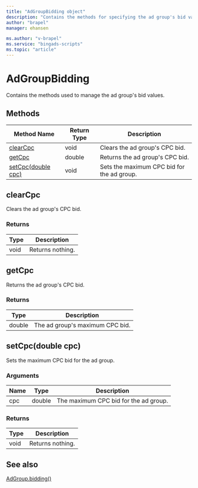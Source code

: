 ```yaml
---
title: "AdGroupBidding object"
description: "Contains the methods for specifying the ad group's bid values."
author: "brapel"
manager: ehansen

ms.author: "v-brapel"
ms.service: "bingads-scripts"
ms.topic: "article"
---
```


# AdGroupBidding

Contains the methods used to manage the ad group's bid values.

## Methods
|Method Name|Return Type|Description|
|-|-|-
[clearCpc](#clearcpc)|void|Clears the ad group's CPC bid.
[getCpc](#getcpc)|double|Returns the ad group's CPC bid.
[setCpc(double cpc)](#setcpc~double-cpc~)|void|Sets the maximum CPC bid for the ad group.

## <a name="clearcpc"></a>clearCpc
Clears the ad group's CPC bid. 

### Returns
|Type|Description|
|-|-
void|Returns nothing.

## <a name="getcpc"></a>getCpc
Returns the ad group's CPC bid. 

### Returns
|Type|Description|
|-|-
double|The ad group's maximum CPC bid.

## <a name="setcpc~double-cpc~"></a>setCpc(double cpc)
Sets the maximum CPC bid for the ad group. 

### Arguments
|Name|Type|Description|
|-|-|-
cpc|double|The maximum CPC bid for the ad group.

### Returns
|Type|Description|
|-|-
void|Returns nothing.


## See also

[AdGroup.bidding()](AdGroup.md#bidding)